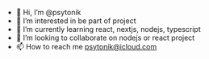 - 👋 Hi, I’m @psytonik
- 👀 I’m interested in be part of project
- 🌱 I’m currently learning react, nextjs, nodejs, typescript
- 💞️ I’m looking to collaborate on nodejs or react project
- 📫 How to reach me psytonik@icloud.com

<!---
psytonik/psytonik is a ✨ special ✨ repository because its `README.md` (this file) appears on your GitHub profile.
You can click the Preview link to take a look at your changes.
--->

